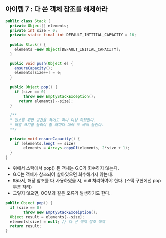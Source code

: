 ## 아이템 7 : 다 쓴 객체 참조를 해제하라

```java
public class Stack {
  private Object[] elements;
  private int size = 0;
  private static final int DEFAULT_INTITIAL_CAPACITY = 16;
  
  public Stack() {
    elements =new Object[DEFAULT_INITIAL_CAPACITY];
  }
  
  public void push(Object e) {
    ensureCapacity();
    elements[size++] = e;
  }
  
  public Object pop() {
    if (size == 0) 
      	throw new EmptyStackException();
      return elements[--size];
  }
  
  /**
  * 원소를 위한 공간을 적어도 하나 이상 확보한다. 
  * 배열 크기를 늘려야 할 때마다 대략 두 배씩 늘린다. 
  **/
  
  private void ensureCapacity() {
    if (elements.lengt == size)
      	elements = Arrays.copyOf(elements, 2*size + 1);
  }
}
```

- 위에서 스택에서 pop() 된 객체는 G.C가 회수하지 않는다. 
- G.C는 객체가 참조되어 살아있으면 회수해가지 않는다. 
- 따라서, 해당 참조를 다 사용하였을 시, null 처리하여야 한다. (스택 구현에선 pop 부분 처리)
- 그렇지 않으면, OOM과 같은 오류가 발생하기도 한다. 

```java
public Object pop() {
  if (size == 0)
    	throw new EmptyStackExceiption();
  Object result = elements[--size];
  elements[size] = null; // 다 쓴 객체 참조 해제 
  return result;
}
```

